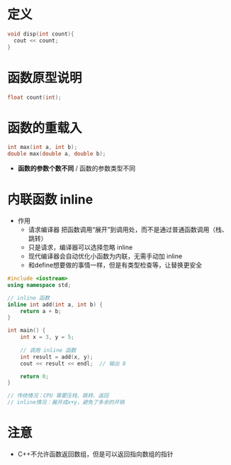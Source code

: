 # 定义

```C++
void disp(int count){
  cout << count;
}
```

# 函数原型说明

```C++
float count(int);
```

# 函数的重载入

```C++
int max(int a, int b);
double max(double a, double b);
```

- **函数的参数个数不同** / 函数的参数类型不同

# 内联函数 inline

- 作用
  - 请求编译器 把函数调用“展开”到调用处，而不是通过普通函数调用（栈、跳转）
  - 只是请求，编译器可以选择忽略 inline
  - 现代编译器会自动优化小函数为内联，无需手动加 inline
  - 和define想要做的事情一样，但是有类型检查等，让替换更安全

```C++
#include <iostream>
using namespace std;

// inline 函数
inline int add(int a, int b) {
    return a + b;
}

int main() {
    int x = 3, y = 5;
    
    // 调用 inline 函数
    int result = add(x, y);
    cout << result << endl;  // 输出 8

    return 0;
}

// 传统情况：CPU 需要压栈、跳转、返回
// inline情况：展开成x+y，避免了多余的开销
```



# 注意

- C++不允许函数返回数组，但是可以返回指向数组的指针

